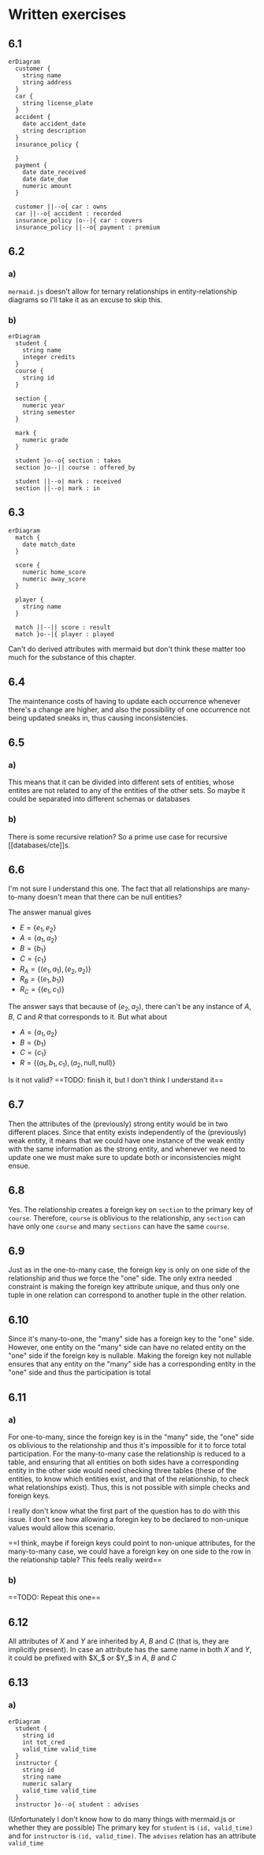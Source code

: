 # Written exercises

## 6.1
```mermaid
erDiagram
  customer {
    string name
    string address
  }
  car {
    string license_plate
  }
  accident {
    date accident_date
    string description
  }
  insurance_policy {

  }
  payment {
    date date_received
    date date_due
    numeric amount
  }

  customer ||--o{ car : owns
  car ||--o{ accident : recorded
  insurance_policy |o--|{ car : covers
  insurance_policy ||--o{ payment : premium
```

## 6.2

### a)
`mermaid.js` doesn't allow for ternary relationships in entity-relationship diagrams so I'll take it as an excuse to skip this.

### b)
```mermaid
erDiagram
  student {
    string name
    integer credits
  }
  course {
    string id
  }

  section {
    numeric year
    string semester
  }

  mark {
    numeric grade
  }

  student }o--o{ section : takes
  section }o--|| course : offered_by
  
  student ||--o| mark : received
  section ||--o| mark : in
```

## 6.3
```mermaid
erDiagram
  match {
    date match_date
  }

  score {
    numeric home_score
    numeric away_score
  }

  player {
    string name
  }

  match ||--|| score : result
  match }o--|{ player : played
```

Can't do derived attributes with mermaid but don't think these matter too much for the substance of this chapter.

## 6.4
The maintenance costs of having to update each occurrence whenever there's a change are higher, and also the possibility of one occurrence not being updated sneaks in, thus causing inconsistencies.

## 6.5
### a)
This means that it can be divided into different sets of entities, whose entites are not related to any of the entities of the other sets. So maybe it could be separated into different schemas or databases

### b)
There is some recursive relation? So a prime use case for recursive [[databases/cte]]s.

## 6.6
I'm not sure I understand this one. The fact that all relationships are many-to-many doesn't mean that there can be null entities?

The answer manual gives
* $E = \{e_1, e_2 \}$
* $A = \{a_1, a_2\}$
* $B = \{b_1\}$
* $C = \{c_1\}$
* $R_A = \{(e_1, a_1), (e_2, a_2) \}$
* $R_B = \{(e_1, b_1) \}$
* $R_C = \{(e_1, c_1) \}$

The answer says that because of $(e_2, a_2)$, there can't be any instance of $A$, $B$, $C$ and $R$ that corresponds to it. But what about 

* $A = \{a_1, a_2\}$
* $B = \{b_1\}$
* $C = \{c_1\}$
* $R = \{(a_1, b_1, c_1), (a_2, \text{null}, \text{null}) \}$

Is it not valid?
==TODO: finish it, but I don't think I understand it==

## 6.7
Then the attributes of the (previously) strong entity would be in two different places. Since that entity exists independently of the (previously) weak entity, it means that we could have one instance of the weak entity with the same information as the strong entity, and whenever we need to update one we must make sure to update both or inconsistencies might ensue.

## 6.8
Yes. The relationship creates a foreign key on `section` to the primary key of `course`. Therefore, `course` is oblivious to the relationship, any `section` can have only one `course` and many `sections` can have the same `course`.

## 6.9
Just as in the one-to-many case, the foreign key is only on one side of the relationship and thus we force the "one" side. The only extra needed constraint is making the foreign key attribute unique, and thus only one tuple in one relation can correspond to another tuple in the other relation.

## 6.10
Since it's many-to-one, the "many" side has a foreign key to the "one" side. However, one entity on the "many" side can have no related entity on the "one" side if the foreign key is nullable. Making the foreign key not nullable ensures that any entity on the "many" side has a corresponding entity in the "one" side and thus the participation is total

## 6.11
### a)
For one-to-many, since the foreign key is in the "many" side, the "one" side os oblivious to the relationship and thus it's impossible for it to force total participation. For the many-to-many case the relationship is reduced to a table, and ensuring that all entities on both sides have a corresponding entity in the other side would need checking three tables (these of the entities, to know which entities exist, and that of the relationship, to check what relationships exist). Thus, this is not possible with simple checks and foreign keys.

I really don't know what the first part of the question has to do with this issue. I don't see how allowing a foregin key to be declared to non-unique values would allow this scenario.

==I think, maybe if foreign keys could point to non-unique attributes, for the many-to-many case, we could have a foreign key on one side to the row in the relationship table? This feels really weird==

### b)
==TODO: Repeat this one==

## 6.12
All attributes of $X$ and $Y$ are inherited by $A$, $B$ and $C$ (that is, they are implicitly present). In case an attribute has the same name in both $X$ and $Y$, it could be prefixed with $X_$ or $Y_$ in $A$, $B$ and $C$

## 6.13
### a)
```mermaid
erDiagram
  student {
    string id
    int tot_cred
    valid_time valid_time
  }
  instructor {
    string id
    string name
    numeric salary
    valid_time valid_time
  }
  instructor }o--o{ student : advises
```

(Unfortunately I don't know how to do many things with mermaid.js or whether they are possible)
The primary key for `student` is `(id, valid_time)` and for `instructor` is `(id, valid_time)`. The `advises` relation has an attribute `valid_time`
